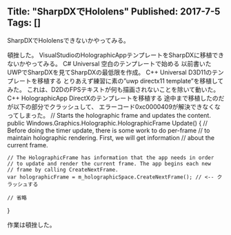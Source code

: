 Title: "SharpDXでHololens"
Published: 2017-7-5
Tags: []
---

SharpDXでHololensできないかやってみる。

頓挫した。
VisualStudioのHolographicAppテンプレートをSharpDXに移植できないかやってみる。
C# Universal 空白のテンプレートで始める
以前書いたUWPでSharpDXを見てSharpDXの最低限を作成。
C++ Universal D3D11のテンプレートを移植する
とりあえず練習に素の”uwp directx11 template”を移植してみた。
これは、D2DのFPSテキストが何も描画されないことを除いて動いた。
C++ HolographicApp DirectXのテンプレートを移植する
途中まで移植したのだが以下の部分でクラッシュして、 エラーコード0xc0000409が解決できなくなってしまった。
// Starts the holographic frame and updates the content.
public Windows.Graphics.Holographic.HolographicFrame Update()
{
    // Before doing the timer update, there is some work to do per-frame
    // to maintain holographic rendering. First, we will get information
    // about the current frame.

    // The HolographicFrame has information that the app needs in order
    // to update and render the current frame. The app begins each new
    // frame by calling CreateNextFrame.
    var holographicFrame = m_holographicSpace.CreateNextFrame(); // <-- クラッシュする

    // 省略
}

作業は頓挫した。
